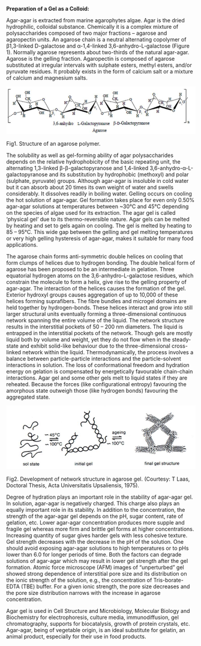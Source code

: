 **Preparation of a Gel as a Colloid:**

Agar-agar is extracted from marine agarophytes algae. Agar is the dried hydrophilic, colloidal substance. Chemically it is a complex mixture of polysaccharides composed of two major fractions – agarose and agaropectin units. An agarose chain is a neutral alternating copolymer of β1,3-linked D-galactose and α-1,4-linked 3,6-anhydro-L-galactose (Figure 1). Normally agarose represents about two-thirds of the natural agar-agar. Agarose is the gelling fraction. Agaropectin is composed of agarose substituted at irregular intervals with sulphate esters, methyl esters, and/or pyruvate residues. It probably exists in the form of calcium salt or a mixture of calcium and magnesium salts.  

<img src="images/pic1.jpg"> 

Fig1. Structure of an agarose polymer.  

The solubility as well as gel-forming ability of agar polysaccharides depends on the relative hydrophobicity of the basic repeating unit, the alternating 1,3-linked β-β-galactopyranose and 1,4-linked 3,6-anhydro-α-L-galactopyranose and its substitution by hydrophobic (methoxyl) and polar (sulphate, pyruvate) groups. Although agar-agar is insoluble in cold water but it can absorb about 20 times its own weight of water and swells considerably. It dissolves readily in boiling water. Gelling occurs on cooling the hot solution of agar-agar. Gel formation takes place for even only 0.50% agar-agar solutions at temperatures between ~30°C and 45°C depending on the species of algae used for its extraction. The agar gel is called ‘physical gel’ due to its thermo-reversible nature. Agar gels can be melted by heating and set to gels again on cooling. The gel is melted by heating to 85 – 95°C. This wide gap between the gelling and gel melting temperatures or very high gelling hysteresis of agar-agar, makes it suitable for many food applications.  

The agarose chain forms anti-symmetric double helices on cooling that form clumps of helices due to hydrogen bonding. The double helical form of agarose has been proposed to be an intermediate in gelation. Three equatorial hydrogen atoms on the 3,6-anhydro-L-galactose residues, which constrain the molecule to form a helix, give rise to the gelling property of agar-agar. The interaction of the helices causes the formation of the gel. Exterior hydroxyl groups causes aggregation of up to 10,000 of these helices forming suprafibers. The fibre bundles and microgel domains are held together by hydrogen-bonds. These helices interact and grow into still larger structural units eventually forming a three-dimensional continuous network spanning the entire volume of the liquid.  The network structure results in the interstitial pockets of 50 – 200 nm diameters. The liquid is entrapped in the interstitial pockets of the network. Though gels are mostly liquid both by volume and weight, yet they do not flow when in the steady-state and exhibit solid-like behaviour due to the three-dimensional cross-linked network within the liquid. Thermodynamically, the process involves a balance between particle-particle interactions and the particle-solvent interactions in solution. The loss of conformational freedom and hydration energy on gelation is compensated by energetically favourable chain-chain interactions. Agar gel and some other gels melt to liquid states if they are reheated. Because the forces (like configurational entropy) favouring the amorphous state outweigh those (like hydrogen bonds) favouring the aggregated state.  

 <img src="images/pic2.jpg">

Fig2. Development of network structure in agarose gel. (Courtesy: T Laas, Doctoral Thesis, Acta Universitatis Upsaliensis, 1975).  

Degree of hydration plays an important role in the stability of agar-agar gel. In solution, agar-agar is negatively charged. This charge also plays an equally important role in its stability. In addition to the concentration, the strength of the agar-agar gel depends on the pH, sugar content, rate of gelation, etc. Lower agar-agar concentration produces more supple and fragile gel whereas more firm and brittle gel forms at higher concentrations. Increasing quantity of sugar gives harder gels with less cohesive texture. Gel strength decreases with the decrease in the pH of the solution. One should avoid exposing agar-agar solutions to high temperatures or to pHs lower than 6.0 for longer periods of time. Both the factors can degrade solutions of agar-agar which may result in lower gel strength after the gel formation. Atomic force microscope (AFM) images of “unperturbed” gel showed strong dependence of interstitial pore size and its distribution on the ionic strength of the solution, e.g., the concentration of Tris-borate-EDTA (TBE) buffer. For a given ionic strength, the pore size decreases and the pore size distribution narrows with the increase in agarose concentration.    

Agar gel is used in Cell Structure and Microbiology, Molecular Biology and Biochemistry for electrophoresis, culture media, immunodiffusion, gel chromatography, supports for biocatalysis, growth of protein crystals, etc. Agar-agar, being of vegetable origin, is an ideal substitute for gelatin, an animal product, especially for their use in food products.  

